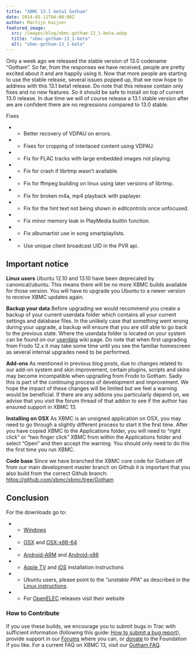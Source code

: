 ```yaml
---
title: "XBMC 13.1 beta1 Gotham"
date: 2014-05-11T04:00:00Z
author: Martijn Kaijser
featured_image:
  src: /images/blog/xbmc-gotham-13_1-beta.webp
  title: "xbmc-gotham-13_1-beta"
  alt: "xbmc-gotham-13_1-beta"
---
```


Only a week ago we released the stable version of 13.0 codename “Gotham”. So far, from the responses we have received, people are pretty excited about it and are happily using it. Now that more people are starting to use the stable release, several issues popped up, that we now hope to address with this 13.1 beta1 release. Do note that this release contain only fixes and no new features. So it should be safe to install on top of current 13.0 release. In due time we will of course release a 13.1 stable version after we are confident there are no regressions compared to 13.0 stable.

Fixes

- - Better recovery of VDPAU on errors.
- - Fixes for cropping of interlaced content using VDPAU.
- - Fix for FLAC tracks with large embedded images not playing.
- - Fix for crash if librtmp wasn’t available.
- - Fix for ffmpeg building on linux using later versions of librtmp.
- - Fix for broken m4a, mp4 playback with paplayer.
- - Fix for the hint text not being shown in editcontrols once unfocused.
- - Fix minor memory leak in PlayMedia builtin function.
- - Fix albumartist use in song smartplaylists.
- - Use unique client broadcast UID in the PVR api.

## Important notice

**Linux users** Ubuntu 12.10 and 13.10 have been deprecated by canonical/ubuntu. This means there will be no more XBMC builds available for those version. You will have to upgrade you Ubuntu to a newer version to receive XBMC updates again.

**Backup your data** Before upgrading we would recommend you create a backup of your current userdata folder which contains all your current settings and database files. In the unlikely case that something went wrong during your upgrade, a backup will ensure that you are still able to go back to the previous state. Where the userdata folder is located on your system can be found on our [userdata](https://kodi.wiki/view/Userdata) wiki page. Do note that when first upgrading from Frodo 12.x it may take some time until you see the familiar homescreen as several internal upgrades need to be performed.

**Add-ons** As mentioned in previous blog posts, due to changes related to our add-on system and skin improvement, certain plugins, scripts and skins may become incompatible when upgrading from Frodo to Gotham. Sadly this is part of the continuing process of development and improvement. We hope the impact of these changes will be limited but we feel a warning would be beneficial. If there are any addons you particularly depend on, we advise that you visit the forum thread of that addon to see if the author has ensured support in XBMC 13.

**Installing on OSX** As XBMC is an unsigned application on OSX, you may need to go through a slightly different process to start it the first time. After you have copied XBMC to the Applications folder, you will need to “right click” or “two finger click” XBMC from within the Applications folder and select “Open” and then accept the warning. You should only need to do this the first time you run XBMC.

**Code base** Since we have branched the XBMC core code for Gotham off from our main development master branch on Github it is important that you also build from the correct Github branch: <https://github.com/xbmc/xbmc/tree/Gotham>

## Conclusion

For the downloads go to:

- - [Windows](https://kodi.wiki/download/ "XBMC for Windows")
- - [OSX](https://kodi.wiki/download/ "XBMC for OSX") and [OSX-x86-64](https://kodi.wiki/download/ "XBMC for 64bit OSX")
- - [Android-ARM](https://kodi.wiki/download/ "XBMC for Android") and [Android-x86](https://kodi.wiki/download/ "XBMC for Android")
- - [Apple TV](https://kodi.wiki/view/HOW-TO:Install_XBMC_on_Apple_TV_2 "Apple TV instuctions") and [iOS](https://kodi.wiki/view/HOW-TO:Install_XBMC_on_iPad/iPhone/iPod_touch "iOS installation instructions") installation instructions
- - Ubuntu users, please point to the _“unstable PPA”_ as described in the [Linux instructions](https://kodi.wiki/view/HOW-TO:Install_XBMC_for_Linux "XBMC for Linux Install Instructions").
- - For [OpenELEC](https://openelec.tv/news/22-releases/122-beta-openelec-4-0-beta-7-released) releases visit their website

### How to Contribute

If you use these builds, we encourage you to submit bugs in Trac with sufficient information (following this guide: [How to submit a bug report](https://kodi.wiki/view/HOW-TO:Submit_a_bug_report)), provide support in our [Forums](https://forum.kodi.tv/ "XBMC Forums") where you can, or [donate](https://kodi.wiki/contribute/donate/ "XBMC Foundation Donations") to the Foundation if you like. For a current FAQ on XBMC 13, visit our [Gotham FAQ](<https://kodi.wiki/view/XBMC_v13_(Gotham)_FAQ> "XBMC 13 FAQ").
